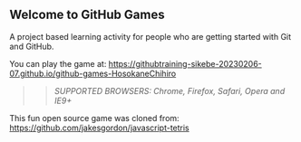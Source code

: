 ## Welcome to GitHub Games

A project based learning activity for people who are getting started with Git and GitHub.

You can play the game at: https://githubtraining-sikebe-20230206-07.github.io/github-games-HosokaneChihiro

>> _*SUPPORTED BROWSERS*: Chrome, Firefox, Safari, Opera and IE9+_

This fun open source game was cloned from: https://github.com/jakesgordon/javascript-tetris
